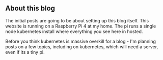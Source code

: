 ## About this blog
The initial posts are going to be about setting up this blog itself. This website
is running on a Raspberry Pi 4 at my home. The pi runs a single node kubernetes install
where everything you see here in hosted.

Before you think kubernetes is massive overkill for a blog - I'm planning posts on
a few topics, including on kubernetes, which will need a server, even if its a tiny pi.
